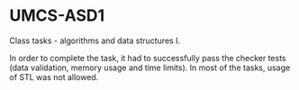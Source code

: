 # UMCS-ASD1

Class tasks - algorithms and data structures I.

In order to complete the task, it had to successfully pass the checker tests (data validation, memory usage and time limits).
In most of the tasks, usage of STL was not allowed.
